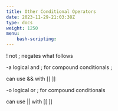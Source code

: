 ```yaml
---
title: Other Conditional Operators
date: 2023-11-29-21:03:38Z
type: docs 
weight: 1250
menu: 
    bash-scripting:
---
```



!    	not ; negates what follows

-a 	logical and ; for compound conditionals ;

can use && with [[ ]]

-o 	logical or ; for compound conditionals

can use || with [[ ]]

